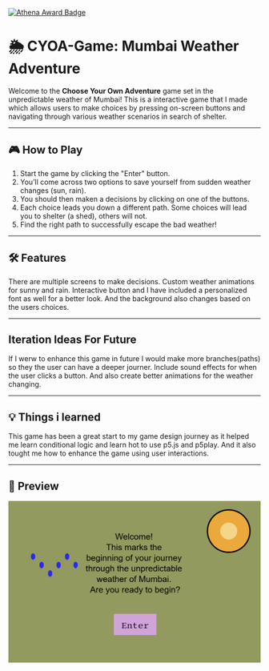 [![Athena Award Badge](https://img.shields.io/endpoint?url=https%3A%2F%2Faward.athena.hackclub.com%2Fapi%2Fbadge)](https://award.athena.hackclub.com?utm_source=readme)
# 🌦️ CYOA-Game: Mumbai Weather Adventure

Welcome to the **Choose Your Own Adventure** game set in the unpredictable weather of Mumbai!
This is a interactive game that I made which allows users to make choices by pressing on-screen buttons and navigating through various weather scenarios in search of shelter.

---

## 🎮 How to Play

1. Start the game by clicking the "Enter" button.
2. You’ll come across two options to save yourself from sudden weather changes (sun, rain).
3. You should then maken a decisions by clicking on one of the buttons.
4. Each choice leads you down a different path. Some choices will lead you to shelter (a shed), others will not.
5. Find the right path to successfully escape the bad weather!

---

## 🛠️ Features

There are multiple screens to make decisions. Custom weather animations for sunny and rain. Interactive button and I have included a personalized font as well for a better look. And the background also changes based on the users choices.

---

## Iteration Ideas For Future

If I werw to enhance this game in future I would make more branches(paths) so they the user can have a deeper journer. Include sound effects for when the user clicks a button. And also create better animations for the weather changing.

---

## 💡 Things i learned

This game has been a great start to my game design journey as it helped me learn conditional logic and learn hot to use p5.js and p5play. And it also tought me how to enhance the game using user interactions.

---

## 📸 Preview

![alt text](image.png)
